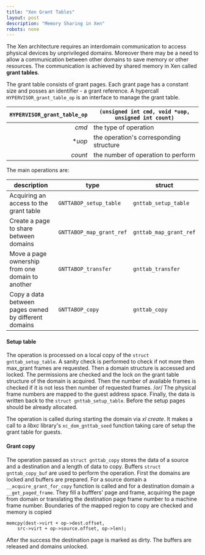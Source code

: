 ```yaml
---
title: "Xen Grant Tables"
layout: post
description: "Memory Sharing in Xen"
robots: none
---
```


The Xen architecture requires an interdomain communication to access physical devices by unprivileged domains. Moreover there may be a need to allow a communication between other domains to save memory or other resources. The communication is achieved by shared memory in Xen called **grant tables**. 

The grant table consists of grant pages. Each grant page has a constant size and posses an identifier - a grant reference. A hypercall `HYPERVISOR_grant_table_op` is an interface to manage the grant table. 

| `HYPERVISOR_grant_table_op` | `(unsigned int cmd, void *uop, unsigned int count)` |
| ------: | ----------- |
| *cmd*    | the type of operation |
| **uop*   | the operation's corresponding structure |
| *count*  | the number of operation to perform |

The main operations are:  

| description | type | struct | 
| ------ | ----------- |  ----------- |
| Acquiring an access to the grant table | `GNTTABOP_setup_table` | `gnttab_setup_table` |
| Create a page to share between domains | `GNTTABOP_map_grant_ref` |  `gnttab_map_grant_ref` |
| Move a page ownership from one domain to another | `GNTTABOP_transfer` | `gnttab_transfer` |
| Copy a data between pages owned by different domains | `GNTTABOP_copy` | `gnttab_copy` |

#### Setup table  

The operation is processed on a local copy of the `struct gnttab_setup_table`. A sanity check is performed to check if not more then max_grant frames are requested. Then a domain structure is accessed and locked. The permissions are checked and the lock on the grant table structure of the domain is acquired. Then the number of available frames is checked if it is not less then number of requested frames. /*or*/ The physical frame numbers are mapped to the guest address space. Finally, the data is written back to the `struct gnttab_setup_table`. Before the setup pages should be already allocated. 

The operation is called during starting the domain via *xl create*. It makes a call to a *libxc* library's `xc_dom_gnttab_seed` function taking care of setup the grant table for guests.

#### Grant copy

The operation passed as `struct gnttab_copy` stores the data of a source and a destination and a length of data to copy. Buffers `struct gnttab_copy_buf` are used to perform the operation. First the domains are locked and buffers are prepared. For a source domain a `__acquire_grant_for_copy` function is called and for a destination domain a `__get_paged_frame`. They fill a bufffers' page and frame, acquiring the page from domain or translating the destination page frame number to a machine frame number. Boundaries of the mapped region to copy are checked and memory is copied  

```
memcpy(dest->virt + op->dest.offset,   
	src->virt + op->source.offset, op->len);  
```  
After the success the destination page is marked as dirty. The buffers are released and domains unlocked.